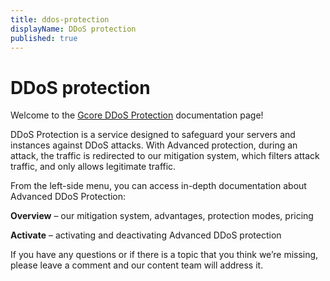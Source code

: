 ```yaml
---
title: ddos-protection
displayName: DDoS protection
published: true
---
```

# DDoS protection

Welcome to the <a href="https://gcore.com/ddos-protection/servers" target="_blank">Gcore DDoS Protection</a> documentation page!

DDoS Protection is a service designed to safeguard your servers and instances against DDoS attacks. With Advanced protection, during an attack, the traffic is redirected to our mitigation system, which filters attack traffic, and only allows legitimate traffic.

From the left-side menu, you can access in-depth documentation about Advanced DDoS Protection:

**Overview** – our mitigation system, advantages, protection modes, pricing

**Activate** – activating and deactivating Advanced DDoS protection

If you have any questions or if there is a topic that you think we’re missing, please leave a comment and our content team will address it.
